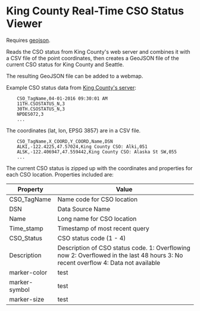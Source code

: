 # King County Real-Time CSO Status Viewer

Requires [geojson](https://pypi.python.org/pypi/geojson/).

Reads the CSO status from King County's web server and combines it with a CSV file of the point coordinates,
then creates a GeoJSON file of the current CSO status for King County and Seattle.

The resulting GeoJSON file can be added to a webmap.

Example CSO status data from [King County's server](http://your.kingcounty.gov/dnrp/library/wastewater/cso/img/CSO.CSV):

		CSO_TagName,04-01-2016 09:30:01 AM
		11TH.CSOSTATUS_N,3
		30TH.CSOSTATUS_N,3
		NPDES072,3
		...

The coordinates (lat, lon, EPSG 3857) are in a CSV file.

		CSO_TagName,X_COORD,Y_COORD,Name,DSN
		ALKI,-122.4225,47.57024,King County CSO: Alki,051
		ALSK,-122.406947,47.559442,King County CSO: Alaska St SW,055
		...

The current CSO status is zipped up with the coordinates and properties for each CSO location. 
Properties included are:

| Property      | Value                                                                                                                              |
|---------------|------------------------------------------------------------------------------------------------------------------------------------|
| CSO_TagName   | Name code for  CSO location                                                                                                        |
| DSN           | Data Source Name                                                                                                                   |
| Name          | Long name for CSO location                                                                                                         |
| Time_stamp    | Timestamp of most recent query                                                                                                     |
| CSO_Status    | CSO status code (1 - 4)                                                                                                            |
| Description   | Description of CSO status code.  1: Overflowing now 2: Overflowed in the last 48 hours 3: No recent overflow 4: Data not available |
| marker-color  | test                                                                                                                               |
| marker-symbol | test                                                                                                                               |
| marker-size   | test                                                                                                                               |

